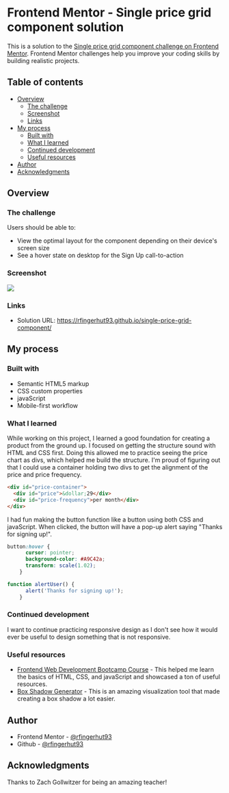# Frontend Mentor - Single price grid component solution

This is a solution to the [Single price grid component challenge on Frontend Mentor](https://www.frontendmentor.io/challenges/single-price-grid-component-5ce41129d0ff452fec5abbbc). Frontend Mentor challenges help you improve your coding skills by building realistic projects. 

## Table of contents

- [Overview](#overview)
  - [The challenge](#the-challenge)
  - [Screenshot](#screenshot)
  - [Links](#links)
- [My process](#my-process)
  - [Built with](#built-with)
  - [What I learned](#what-i-learned)
  - [Continued development](#continued-development)
  - [Useful resources](#useful-resources)
- [Author](#author)
- [Acknowledgments](#acknowledgments)

## Overview

### The challenge

Users should be able to:

- View the optimal layout for the component depending on their device's screen size
- See a hover state on desktop for the Sign Up call-to-action

### Screenshot

![](./Screenshot-Single-Price-Grid-Component.png)


### Links

- Solution URL: https://rfingerhut93.github.io/single-price-grid-component/

## My process

### Built with

- Semantic HTML5 markup
- CSS custom properties
- javaScript
- Mobile-first workflow

### What I learned

While working on this project, I learned a good foundation for creating a product from the ground up. I focused on getting the structure sound with HTML and CSS first. Doing this allowed me to practice seeing the price chart as divs, which helped me build the structure. I'm proud of figuring out that I could use a container holding two divs to get the alignment of the price and price frequency.
```html
<div id="price-container">
  <div id="price">&dollar;29</div>
  <div id="price-frequency">per month</div>
</div>
```
I had fun making the button function like a button using both CSS and javaScript. When clicked, the button will have a pop-up alert saying "Thanks for signing up!".
```css
button:hover {
      cursor: pointer;
      background-color: #A9C42a;
      transform: scale(1.02);
    }
```
```js
function alertUser() {
      alert('Thanks for signing up!');
    }
```

### Continued development

I want to continue practicing responsive design as I don't see how it would ever be useful to design something that is not responsive.

### Useful resources

- [Frontend Web Development Bootcamp Course](https://www.youtube.com/watch?v=zJSY8tbf_ys&t=19066s) - This helped me learn the basics of HTML, CSS, and javaScript and showcased a ton of useful resources.
- [Box Shadow Generator](https://cssgenerator.org/box-shadow-css-generator.html) - This is an amazing visualization tool that made creating a box shadow a lot easier.


## Author

- Frontend Mentor - [@rfingerhut93](https://www.frontendmentor.io/profile/rfingerhut93)
- Github - [@rfingerhut93](https://www.twitter.com/rfingerhut93)


## Acknowledgments

Thanks to Zach Gollwitzer for being an amazing teacher!

